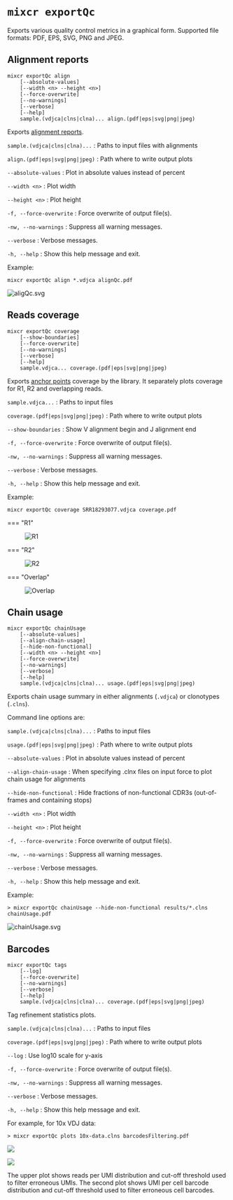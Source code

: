 # `mixcr exportQc`

Exports various quality control metrics in a graphical form. Supported file formats: PDF, EPS, SVG, PNG and JPEG.

## Alignment reports
```
mixcr exportQc align
    [--absolute-values] 
    [--width <n> --height <n>] 
    [--force-overwrite] 
    [--no-warnings] 
    [--verbose] 
    [--help] 
    sample.(vdjca|clns|clna)... align.(pdf|eps|svg|png|jpeg)  
```

Exports [alignment reports](report-align.md).

`sample.(vdjca|clns|clna)...`
: Paths to input files with alignments

`align.(pdf|eps|svg|png|jpeg)`
: Path where to write output plots

`--absolute-values`
: Plot in absolute values instead of percent

`--width <n>`
: Plot width

`--height <n>`
: Plot height

`-f, --force-overwrite`
: Force overwrite of output file(s).

`-nw, --no-warnings`
: Suppress all warning messages.

`--verbose`
: Verbose messages.

`-h, --help`
: Show this help message and exit.

Example:

```
mixcr exportQc align *.vdjca alignQc.pdf
```
![aligQc.svg](pics/exportQc-align.svg)

## Reads coverage
```
mixcr exportQc coverage
    [--show-boundaries] 
    [--force-overwrite] 
    [--no-warnings] 
    [--verbose] 
    [--help] 
    sample.vdjca... coverage.(pdf|eps|svg|png|jpeg)  
```
Exports [anchor points](ref-gene-features.md) coverage by the library. It separately plots coverage for R1, R2 and overlapping reads.

`sample.vdjca...`
: Paths to input files

`coverage.(pdf|eps|svg|png|jpeg)`
: Path where to write output plots

`--show-boundaries`
: Show V alignment begin and J alignment end

`-f, --force-overwrite`
: Force overwrite of output file(s).

`-nw, --no-warnings`
: Suppress all warning messages.

`--verbose`
: Verbose messages.

`-h, --help`
: Show this help message and exit.

Example:

```shell
mixcr exportQc coverage SRR18293077.vdjca coverage.pdf
```

=== "R1"
    <figure markdown>
    ![R1](pics/exportQc-coverage_R1.svg)
    </figure>
=== "R2"
    <figure markdown>
    ![R2](pics/exportQc-coverage_R2.svg)
    </figure>
=== "Overlap"
    <figure markdown>
    ![Overlap](pics/exportQc-coverage_Overlap.svg)
    </figure>

## Chain usage
```
mixcr exportQc chainUsage
    [--absolute-values] 
    [--align-chain-usage] 
    [--hide-non-functional] 
    [--width <n> --height <n>] 
    [--force-overwrite] 
    [--no-warnings] 
    [--verbose] 
    [--help] 
    sample.(vdjca|clns|clna)... usage.(pdf|eps|svg|png|jpeg)  
```
Exports chain usage summary in either alignments (`.vdjca`) or clonotypes (`.clns`). 

Command line options are: 

`sample.(vdjca|clns|clna)...`
: Paths to input files

`usage.(pdf|eps|svg|png|jpeg)`
: Path where to write output plots

`--absolute-values`
: Plot in absolute values instead of percent

`--align-chain-usage`
: When specifying .clnx files on input force to plot chain usage for alignments

`--hide-non-functional`
: Hide fractions of non-functional CDR3s (out-of-frames and containing stops)

`--width <n>`
: Plot width

`--height <n>`
: Plot height

`-f, --force-overwrite`
: Force overwrite of output file(s).

`-nw, --no-warnings`
: Suppress all warning messages.

`--verbose`
: Verbose messages.

`-h, --help`
: Show this help message and exit.

Example:
```shell
> mixcr exportQc chainUsage --hide-non-functional results/*.clns chainUsage.pdf 
```
![chainUsage.svg](pics/exportQc-chainUsage.svg)

## Barcodes
```
mixcr exportQc tags 
    [--log] 
    [--force-overwrite] 
    [--no-warnings] 
    [--verbose] 
    [--help]
    sample.(vdjca|clns|clna)... coverage.(pdf|eps|svg|png|jpeg) 
```

Tag refinement statistics plots.

`sample.(vdjca|clns|clna)...`
: Paths to input files

`coverage.(pdf|eps|svg|png|jpeg)`
: Path where to write output plots

`--log`
: Use log10 scale for y-axis

`-f, --force-overwrite`
: Force overwrite of output file(s).

`-nw, --no-warnings`
: Suppress all warning messages.

`--verbose`
: Verbose messages.

`-h, --help`
: Show this help message and exit.


For example, for 10x VDJ data:
```shell
> mixcr exportQc plots 10x-data.clns barcodesFiltering.pdf 
```
![](pics/exportQc-umi.svg)

![](pics/exportQc-cell.svg)

The upper plot shows reads per UMI distribution and cut-off threshold used to filter erroneous UMIs. The second plot shows UMI per cell barcode distribution and cut-off threshold used to filter erroneous cell barcodes.
